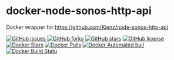 # docker-node-sonos-http-api
Docker wrapper for https://github.com/Kienz/node-sonos-http-api

[![GitHub issues](https://img.shields.io/github/issues/kienz/docker-node-sonos-http-api.svg)](https://github.com/kienz/docker-node-sonos-http-api/issues)
[![GitHub forks](https://img.shields.io/github/forks/kienz/docker-node-sonos-http-api.svg)](https://github.com/kienz/docker-node-sonos-http-api/network)
[![GitHub stars](https://img.shields.io/github/stars/kienz/docker-node-sonos-http-api.svg)](https://github.com/kienz/docker-node-sonos-http-api/stargazers)
[![GitHub license](https://img.shields.io/badge/license-MIT-blue.svg)](https://raw.githubusercontent.com/kienz/docker-node-sonos-http-api/master/LICENSE)
[![Docker Stars](https://img.shields.io/docker/stars/kienz/docker-node-sonos-http-api.svg)](https://hub.docker.com/r/kienz/docker-node-sonos-http-api)
[![Docker Pulls](https://img.shields.io/docker/pulls/kienz/docker-node-sonos-http-api.svg)](https://hub.docker.com/r/kienz/docker-node-sonos-http-api)
[![Docker Automated buil](https://img.shields.io/docker/automated/kienz/docker-node-sonos-http-api.svg)](https://hub.docker.com/r/kienz/docker-node-sonos-http-api)
[![Docker Build Statu](https://img.shields.io/docker/build/kienz/docker-node-sonos-http-api.svg)](https://hub.docker.com/r/kienz/docker-node-sonos-http-api)
